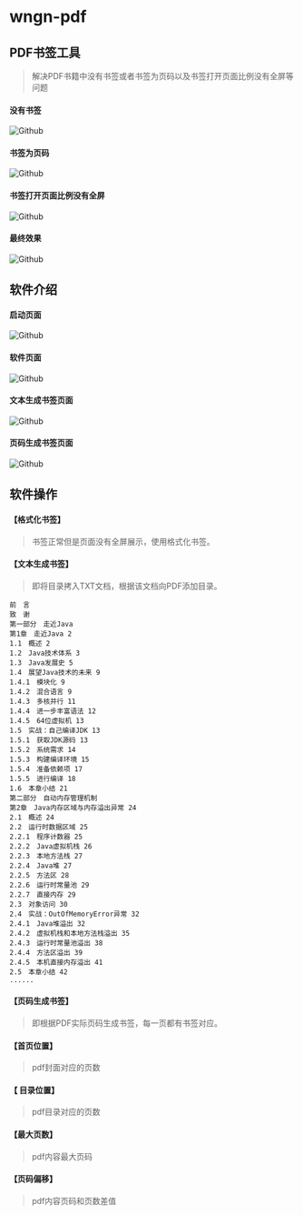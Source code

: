 # wngn-pdf

## PDF书签工具

> 解决PDF书籍中没有书签或者书签为页码以及书签打开页面比例没有全屏等问题

#### 没有书签
![Github](https://raw.githubusercontent.com/wngn123/resources/master/src/project/md/20161204/20161204_01.png "PDF没有书签")

#### 书签为页码
![Github](https://raw.githubusercontent.com/wngn123/resources/master/src/project/md/20161204/20161204_02.png "PDF书签为页码")

#### 书签打开页面比例没有全屏
![Github](https://raw.githubusercontent.com/wngn123/resources/master/src/project/md/20161204/20161204_03.png "PDF书签打开页面比例没有全屏")


#### 最终效果
![Github](https://raw.githubusercontent.com/wngn123/resources/master/src/project/md/20161204/20161204_04.png "PDF书签打开页面最终效果")


## 软件介绍

#### 启动页面
![Github](https://raw.githubusercontent.com/wngn123/resources/master/src/project/md/20161204/20161204_07.png "启动页面")

#### 软件页面
![Github](https://raw.githubusercontent.com/wngn123/resources/master/src/project/md/20161204/20161204_08.png "软页面")

#### 文本生成书签页面
![Github](https://raw.githubusercontent.com/wngn123/resources/master/src/project/md/20161204/20161204_05.png "文本生成书签页面")

#### 页码生成书签页面
![Github](https://raw.githubusercontent.com/wngn123/resources/master/src/project/md/20161204/20161204_06.png "页码生成书签页面")


## 软件操作

#### 【格式化书签】

> 书签正常但是页面没有全屏展示，使用格式化书签。

#### 【文本生成书签】

> 即将目录拷入TXT文档，根据该文档向PDF添加目录。

```
前　言
致　谢
第一部分　走近Java
第1章　走近Java 2
1.1　概述 2
1.2　Java技术体系 3
1.3　Java发展史 5
1.4　展望Java技术的未来 9
1.4.1　模块化 9
1.4.2　混合语言 9
1.4.3　多核并行 11
1.4.4　进一步丰富语法 12
1.4.5　64位虚拟机 13
1.5　实战：自己编译JDK 13
1.5.1　获取JDK源码 13
1.5.2　系统需求 14
1.5.3　构建编译环境 15
1.5.4　准备依赖项 17
1.5.5　进行编译 18
1.6　本章小结 21
第二部分　自动内存管理机制
第2章　Java内存区域与内存溢出异常 24
2.1　概述 24
2.2　运行时数据区域 25
2.2.1　程序计数器 25
2.2.2　Java虚拟机栈 26
2.2.3　本地方法栈 27
2.2.4　Java堆 27
2.2.5　方法区 28
2.2.6　运行时常量池 29
2.2.7　直接内存 29
2.3　对象访问 30
2.4　实战：OutOfMemoryError异常 32
2.4.1　Java堆溢出 32
2.4.2　虚拟机栈和本地方法栈溢出 35
2.4.3　运行时常量池溢出 38
2.4.4　方法区溢出 39
2.4.5　本机直接内存溢出 41
2.5　本章小结 42
......
```

#### 【页码生成书签】

> 即根据PDF实际页码生成书签，每一页都有书签对应。

#### 【首页位置】

> pdf封面对应的页数   

#### 【 目录位置】

> pdf目录对应的页数

#### 【最大页数】

> pdf内容最大页码 

#### 【页码偏移】

> pdf内容页码和页数差值

